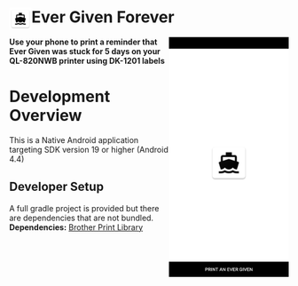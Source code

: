 # Ever Given Forever<img align="left" src="./app/src/main/res/drawable-xxxhdpi/ic_launcher.png" data-canonical-src="./app/src/main/res/drawable-xxxhdpi/ic_launcher.png" width="40" height="40"/>

<img align="right" src="./screenshots/screenshot.png" data-canonical-src="./screenshots/screenshot.png" width="216" height="432"/>

**Use your phone to print a reminder that Ever Given was stuck for 5 days on your QL-820NWB printer using DK-1201 labels**

# Development Overview

This is a Native Android application targeting SDK version 19 or higher (Android 4.4)

## Developer Setup

A full gradle project is provided but there are dependencies that are not bundled.
**Dependencies:** [Brother Print Library](https://developerprogram.brother-usa.com/sdk-download)

